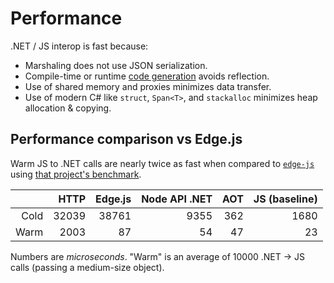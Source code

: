 # Performance

.NET / JS interop is fast because:
 - Marshaling does not use JSON serialization.
 - Compile-time or runtime [code generation](./js-dotnet-marshalling#marshalling-code-generation)
   avoids reflection.
 - Use of shared memory and proxies minimizes data transfer.
 - Use of modern C# like `struct`, `Span<T>`, and `stackalloc` minimizes heap allocation & copying.

## Performance comparison vs Edge.js
Warm JS to .NET calls are nearly twice as fast when compared to
[`edge-js`](https://github.com/agracio/edge-js) using
[that project's benchmark](https://github.com/tjanczuk/edge/wiki/Performance).

|      |  HTTP | Edge.js | Node API .NET | AOT | JS (baseline) |
|-----:|------:|--------:|--------------:|----:|--------------:|
| Cold | 32039 |   38761 |          9355 | 362 |          1680 |
| Warm |  2003 |      87 |            54 |  47 |            23 |

Numbers are _microseconds_. "Warm" is an average of 10000 .NET -> JS calls (passing a medium-size object).
